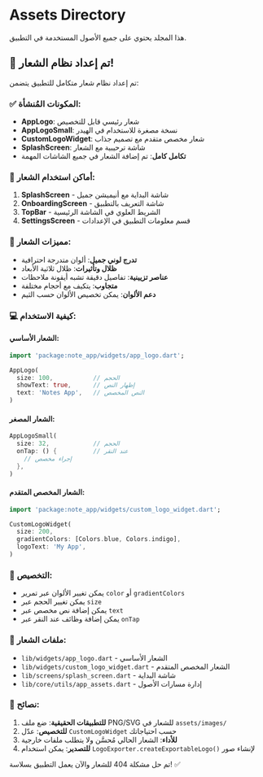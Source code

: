 # Assets Directory

هذا المجلد يحتوي على جميع الأصول المستخدمة في التطبيق.

## 🎨 تم إعداد نظام الشعار!

تم إعداد نظام شعار متكامل للتطبيق يتضمن:

### ✅ المكونات المُنشأة:
- **AppLogo**: شعار رئيسي قابل للتخصيص
- **AppLogoSmall**: نسخة مصغرة للاستخدام في الهيدر
- **CustomLogoWidget**: شعار مخصص متقدم مع تصميم جذاب
- **SplashScreen**: شاشة ترحيبية مع الشعار
- **تكامل كامل**: تم إضافة الشعار في جميع الشاشات المهمة

### 🎯 أماكن استخدام الشعار:
1. **SplashScreen** - شاشة البداية مع أنيميشن جميل
2. **OnboardingScreen** - شاشة التعريف بالتطبيق
3. **TopBar** - الشريط العلوي في الشاشة الرئيسية
4. **SettingsScreen** - قسم معلومات التطبيق في الإعدادات

### 🎨 مميزات الشعار:
- **تدرج لوني جميل**: ألوان متدرجة احترافية
- **ظلال وتأثيرات**: ظلال ثلاثية الأبعاد
- **عناصر تزيينية**: تفاصيل دقيقة تشبه أيقونة ملاحظات
- **متجاوب**: يتكيف مع أحجام مختلفة
- **دعم الألوان**: يمكن تخصيص الألوان حسب الثيم

### 💻 كيفية الاستخدام:

#### الشعار الأساسي:
```dart
import 'package:note_app/widgets/app_logo.dart';

AppLogo(
  size: 100,           // الحجم
  showText: true,      // إظهار النص
  text: 'Notes App',   // النص المخصص
)
```

#### الشعار المصغر:
```dart
AppLogoSmall(
  size: 32,            // الحجم
  onTap: () {          // عند النقر
    // إجراء مخصص
  },
)
```

#### الشعار المخصص المتقدم:
```dart
import 'package:note_app/widgets/custom_logo_widget.dart';

CustomLogoWidget(
  size: 200,
  gradientColors: [Colors.blue, Colors.indigo],
  logoText: 'My App',
)
```

### 🔧 التخصيص:
- يمكن تغيير الألوان عبر تمرير `color` أو `gradientColors`
- يمكن تغيير الحجم عبر `size`
- يمكن إضافة نص مخصص عبر `text`
- يمكن إضافة وظائف عند النقر عبر `onTap`

### 📁 ملفات الشعار:
- `lib/widgets/app_logo.dart` - الشعار الأساسي
- `lib/widgets/custom_logo_widget.dart` - الشعار المخصص المتقدم
- `lib/screens/splash_screen.dart` - شاشة البداية
- `lib/core/utils/app_assets.dart` - إدارة مسارات الأصول

### 🎯 نصائح:
1. **للتطبيقات الحقيقية**: ضع ملف PNG/SVG للشعار في `assets/images/`
2. **للتخصيص**: عدّل `CustomLogoWidget` حسب احتياجاتك
3. **للأداء**: الشعار الحالي مُحسَّن ولا يتطلب ملفات خارجية
4. **للتصدير**: يمكن استخدام `LogoExporter.createExportableLogo()` لإنشاء صور

تم حل مشكلة 404 للشعار والآن يعمل التطبيق بسلاسة! ✅
